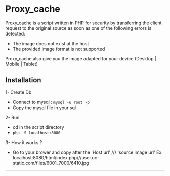 # Proxy_cache

Proxy_cache is a script written in PHP for security by transferring the client request to the original source as soon as one of the following errors is detected:

- The image does not exist at the host
- The provided image format is not supported

Proxy_cache also give you the image adapted for your device (Desktop | Mobile | Tablet)

## Installation 

1- Create Db

- Connect to mysql  :  `mysql -u root -p` 
- Copy the mysql file in your sql

2- Run

- cd in the script directory
- ```php -S localhost:8080```

3- How it works ?

- Go to your brower and copy after the 'Host url'  /// 'source image url'
Ex: localhost:8080/html/index.php///user.oc-static.com/files/6001_7000/6410.jpg

---
